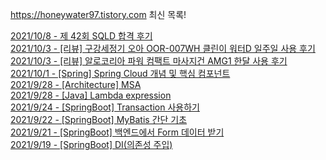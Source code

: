 https://honeywater97.tistory.com 최신 목록! 

[2021/10/8 - 제 42회 SQLD 합격 후기](https://honeywater97.tistory.com/208) <br>
[2021/10/3 - [리뷰] 구강세정기 오아 OOR-007WH 클린이 워터D 일주일 사용 후기](https://honeywater97.tistory.com/207) <br>
[2021/10/3 - [리뷰] 알로코리아 파워 컴팩트 마사지건 AMG1 한달 사용 후기](https://honeywater97.tistory.com/206) <br>
[2021/10/1 - [Spring] Spring Cloud 개념 및 핵심 컴포넌트](https://honeywater97.tistory.com/205) <br>
[2021/9/28 - [Architecture] MSA](https://honeywater97.tistory.com/204) <br>
[2021/9/28 - [Java] Lambda expression](https://honeywater97.tistory.com/203) <br>
[2021/9/24 - [SpringBoot] Transaction 사용하기](https://honeywater97.tistory.com/202) <br>
[2021/9/22 - [SpringBoot] MyBatis 간단 기초](https://honeywater97.tistory.com/201) <br>
[2021/9/21 - [SpringBoot] 백엔드에서 Form 데이터 받기](https://honeywater97.tistory.com/200) <br>
[2021/9/19 - [SpringBoot] DI(의존성 주입)](https://honeywater97.tistory.com/199) <br>
